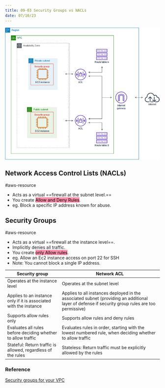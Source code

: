 ```yaml
---
title: 09-03 Security Groups vs NACLs
date: 07/10/23
---
```


![images/9 Networking/Security_Groups_vs_NACLS.png](../../images/9%20Networking/Security_Groups_vs_NACLS.png)

## Network Access Control Lists (NACLs)

\#aws-resource 

* Acts as a virtual ==firewall at the subnet level.==
* You create <mark style="background: #FF5582A6;">Allow and Deny Rules</mark>. 
* eg. Block a specific IP address known for abuse.

## Security Groups

\#aws-resource 

* Acts as a virtual ==firewall at the instance level==.
* Implicitly denies all traffic.
* You create <mark style="background: #FF5582A6;">only Allow rules</mark>.
* eg. Allow an Ec2 instance access on port 22 for SSH
* Note: You cannot block a single IP address. 

|Security group|Network ACL|
|--------------|-----------|
|Operates at the instance level|Operates at the subnet level|
|Applies to an instance only if it is associated with the instance|Applies to all instances deployed in the associated subnet (providing an additional layer of defense if security group rules are too permissive)|
|Supports allow rules only|Supports allow rules and deny rules|
|Evaluates all rules before deciding whether to allow traffic|Evaluates rules in order, starting with the lowest numbered rule, when deciding whether to allow traffic|
|Stateful: Return traffic is allowed, regardless of the rules|Stateless: Return traffic must be explicitly allowed by the rules|

### Reference

[Security groups for your VPC](https://docs.aws.amazon.com/vpc/latest/userguide/VPC_SecurityGroups.html)
